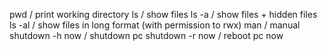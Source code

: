 pwd / print working directory
ls / show files
ls -a / show files + hidden files
ls -al / show files in long format (with permission to rwx)
man / manual
shutdown -h now / shutdown pc
shutdown -r now / reboot pc now
